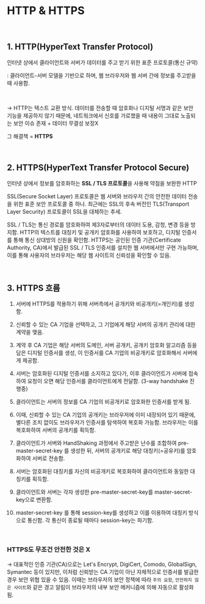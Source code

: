 # HTTP & HTTPS

<br>

## 1. HTTP(HyperText Transfer Protocol)

인터넷 상에서 클라이언트와 서버가 데이터를 주고 받기 위한 표준 프로토콜(통신 규약)

: 클라이언트-서버 모델을 기반으로 하며, 웹 브라우저와 웹 서버 간에 정보를 주고받을 때 사용함.

<br>

→ HTTP는 텍스트 교환 방식. 데이터를 전송할 때 암호화나 디지털 서명과 같은 보안 기능을 제공하지 않기 때문에, 네트워크에서 신호를 가로챘을 때 내용이 그대로 노출되는 보안 이슈 존재 + 데이터 무결성 보장X

그 해결책 = **HTTPS**

<br>

## 2. HTTPS(HyperText Transfer Protocol Secure)

인터넷 상에서 정보를 암호화하는 **SSL / TLS 프로토콜**을 사용해 약점을 보완한 HTTP

SSL(Secure Socket Layer) 프로토콜은 웹 서버와 브라우저 간의 안전한 데이터 전송을 위한 표준 보안 프로토콜 중 하나. 최근에는 SSL의 후속 버전인 TLS(Transport Layer Security) 프로토콜이 SSL을 대체하는 추세.

SSL / TLS는 통신 경로를 암호화하여 제3자로부터의 데이터 도용, 감청, 변경 등을 방지함. HTTP의 텍스트를 대칭키 및 공개키 암호화를 사용하여 보호하고, 디지털 인증서를 통해 통신 상대방의 신원을 확인함. HTTPS는 공인된 인증 기관(Certificate Authority, CA)에서 발급된 SSL / TLS 인증서를 설치한 웹 서버에서만 구현 가능하며, 이를 통해 사용자의 브라우저는 해당 웹 사이트의 신뢰성을 확인할 수 있음.

<br>

## 3. HTTPS 흐름

1. 서버에 HTTPS를 적용하기 위해 서버측에서 공개키와 비공개키(=개인키)를 생성함.

2. 신뢰할 수 있는 CA 기업을 선택하고, 그 기업에게 해당 서버의 공개키 관리에 대한 계약을 맺음.

3. 계약 후 CA 기업은 해당 서버의 도메인, 서버 공개키, 공개키 암호화 알고리즘 등을 담은 디지털 인증서를 생성, 이 인증서를 CA 기업의 비공개키로 암호화해서 서버에게 제공함.

4. 서버는 암호화된 디지털 인증서를 소지하고 있다가, 이후 클라이언트가 서버에 접속하여 요청이 오면 해당 인증서를 클라이언트에게 전달함. (3-way handshake 진행중)

5. 클라이언트는 서버의 정보를 CA 기업의 비공개키로 암호화한 인증서를 받게 됨.

6. 이때, 신뢰할 수 있는 CA 기업의 공개키는 브라우저에 이미 내장되어 있기 때문에, 별다른 조치 없이도 브라우저가 인증서를 탐색하여 복호화 가능함. 브라우저는 이를 복호화하여 서버의 공개키를 획득함.

7. 클라이언트가 서버와 HandShaking 과정에서 주고받은 난수를 조합하여 pre-master-secret-key 를 생성한 뒤, 서버의 공개키로 해당 대칭키(=공유키)를 암호화하여 서버로 전송함.

8. 서버는 암호화된 대칭키를 자신의 비공개키로 복호화하여 클라이언트와 동일한 대칭키를 획득함.

9. 클라이언트와 서버는 각자 생성한 pre-master-secret-key를 master-secret-key으로 변환함.

10. master-secret-key 를 통해 session-key를 생성하고 이를 이용하여 대칭키 방식으로 통신함. 각 통신이 종료될 때마다 session-key는 파기함.

<br>

### HTTPS도 무조건 안전한 것은 X

→ 대표적인 인증 기관(CA)으로는 Let's Encrypt, DigiCert, Comodo, GlobalSign, Symantec 등이 있지만, 이처럼 신뢰받는 CA 기업이 아닌 자체적으로 인증서를 발급한 경우 보안 위협 있을 수 있음. 이때는 브라우저의 보안 정책에 따라 `주의 요함`, `안전하지 않은 사이트`와 같은 경고 알림이 브라우저의 내부 보안 메커니즘에 의해 자동으로 활성화됨.

